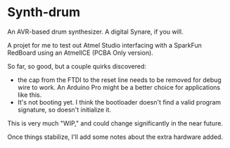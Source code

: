 # Synth-drum
An AVR-based drum synthesizer.  A digital Synare, if you will.

A projet for me to test out Atmel Studio interfacing with a SparkFun RedBoard using an AtmelICE (PCBA Only version).

So far, so good, but a couple quirks discovered:

* the cap from the FTDI to the reset line needs to be removed for debug wire to work.  An Arduino Pro might be a better choice for applications like this.
* It's not booting yet.  I think the bootloader doesn't find a valid program signature, so doesn't initialize it.

This is very much "WIP," and could change significantly in the near future.

Once things stabilize, I'll add some notes about the extra hardware added. 